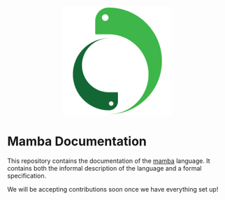 <p align="center">
    <img src="/image/logo_medium.png" height="250">
</p>

# Mamba Documentation

This repository contains the documentation of the [mamba](https://github.com/JSAbrahams/mamba) language.
It contains both the informal description of the language and a formal specification.

We will be accepting contributions soon once we have everything set up!
